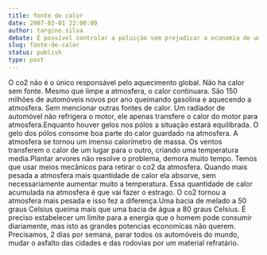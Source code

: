 ```yaml
---
title: fonte de calor
date: 2007-02-01 22:00:00
author: targino.silva
debate: É possível controlar a poluição sem prejudicar a economia de um país?
slug: fonte-de-calor
status: publish 
type: post
---
```


O co2 não é o único responsável pelo aquecimento global. Não ha calor sem fonte. Mesmo que limpe a atmosfera, o calor continuara. São 150 milhões de automóveis novos por ano queimando gasolina e aquecendo a atmosfera. Sem mencionar outras fontes de calor. Um radiador de automóvel não refrigera o motor, ele apenas transfere o calor do motor para atmosfera.Enquanto houver gelos nos pólos a situação estará equilibrada. O gelo dos pólos consome boa parte do calor guardado na atmosfera. A atmosfera se tornou um imenso calorímetro de massa. Os ventos transferem o calor de um lugar para o outro, criando uma temperatura media.Plantar arvores não resolve o problema, demora muito tempo. Temos que usar meios mecânicos para retirar o co2 da atmosfera. Quando mais pesada a atmosfera mais quantidade de calor ela absorve, sem necessariamente aumentar muito a temperatura. Essa quantidade de calor acumulada na atmosfera é que vai fazer o estrago. O co2 tornou a atmosfera mais pesada e isso fez a diferença.Uma bacia de melado a 50 graus Celsius queima mais que uma bacia de água a 80 graus Celsius. É preciso estabelecer um limite para a energia que o homem pode consumir diariamente, mas isto as grandes potencias economicas não querem. Precisamos, 2 dias por semana, parar todos os automóveis do mundo, mudar o asfalto das cidades e das rodovias por um material refratário.
